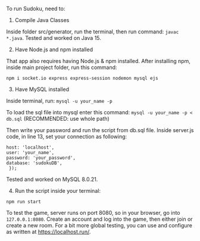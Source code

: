 To run Sudoku, need to: 

1. Compile Java Classes

Inside folder src/generator, run the terminal, then run command: `javac *.java`. Tested and worked on Java 15.

2. Have Node.js and npm installed

That app also requires having Node.js & npm installed. After installing npm, inside main project folder, run this command:

```
npm i socket.io express express-session nodemon mysql ejs
```

3. Have MySQL installed

Inside terminal, run: 
`mysql -u your_name -p`

To load the sql file into mysql enter this command:
`mysql -u your_name -p < db.sql` (RECOMMENDED: use whole path) 

Then write your password and run the script from db.sql file. Inside server.js code, in line 13, set your connection as following:

``` var connection = mysql.createConnection({
host: 'localhost',
user: 'your_name',
password: 'your_password',
database: 'sudokuDB',
 }); 
 ```
 
 Tested and worked on MySQL 8.0.21.

4. Run the script inside your terminal: 

`npm run start`

To test the game, server runs on port 8080, so in your browser, go into ```127.0.0.1:8080```. Create an account and log into the game, then either join or create a new room. For a bit more global testing, you can use and configure as written at https://localhost.run/.
